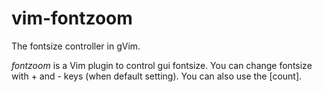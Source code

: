 # vim-fontzoom
The fontsize controller in gVim.

*fontzoom* is a Vim plugin to control gui fontsize.  You can change fontsize
with + and - keys (when default setting).  You can also use the [count].
